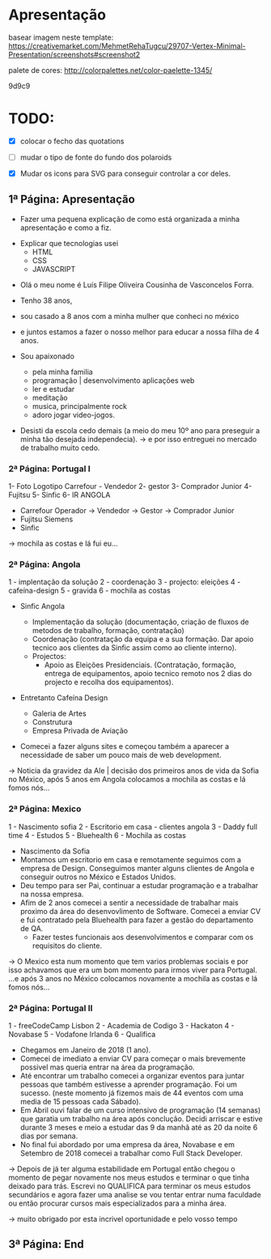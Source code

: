 # Apresentação

basear imagem neste template:
https://creativemarket.com/MehmetRehaTugcu/29707-Vertex-Minimal-Presentation/screenshots#screenshot2

palete de cores:
http://colorpalettes.net/color-paelette-1345/

9d9c9

# TODO:

- [x] colocar o fecho das quotations
- [ ] mudar o tipo de fonte do fundo dos polaroids
- [x] Mudar os icons para SVG para conseguir controlar a cor deles.


## 1ª Página: Apresentação
* Fazer uma pequena explicação de como está organizada a minha apresentação e como a fiz.
- Explicar que tecnologias usei
    - HTML
    - CSS
    - JAVASCRIPT

* Olá o meu nome é Luís Filipe Oliveira Cousinha de Vasconcelos Forra.
* Tenho 38 anos, 
* sou casado a 8 anos com a minha mulher que conheci no méxico 
* e juntos estamos a fazer o nosso melhor para educar a nossa filha de 4 anos.

* Sou apaixonado
    - pela minha familia
    - programação | desenvolvimento aplicações web
    - ler e estudar
    - meditação
    - musica, principalmente rock
    - adoro jogar video-jogos.

* Desisti da escola cedo demais (a meio do meu 10º ano para preseguir a minha tão desejada independecia).
-> e por isso entreguei no mercado de trabalho muito cedo.

### 2ª Página: Portugal I

1- Foto Logotipo Carrefour - Vendedor
2- gestor
3- Comprador Junior
4- Fujitsu
5- Sinfic
6- IR ANGOLA

* Carrefour Operador -> Vendedor -> Gestor -> Comprador Junior
* Fujitsu Siemens
* Sinfic

-> mochila as costas e lá fui eu...

### 2ª Página: Angola

1 - implentação da solução
2 - coordenação
3 - projecto: eleições
4 - cafeína-design
5 - gravida
6 - mochila as costas

* Sinfic Angola
    - Implementação da solução (documentação, criação de fluxos de metodos de trabalho, formação, contratação)
    - Coordenação (contratação da equipa e a sua formação. Dar apoio tecnico aos clientes da Sinfic assim como ao cliente interno).
    - Projectos: 
        * Apoio as Eleições Presidenciais. 
        (Contratação, formação, entrega de equipamentos, apoio tecnico remoto nos 2 dias do projecto e recolha dos equipamentos).

* Entretanto Cafeína Design
    - Galeria de Artes
    - Construtura
    - Empresa Privada de Aviação
* Comecei a fazer alguns sites e começou também a aparecer a necessidade de saber um pouco mais de web development.

-> Noticia da gravidez da Ale | decisão dos primeiros anos de vida da Sofia no México,
após 5 anos em Angola colocamos a mochila as costas e lá fomos nós... 

### 2ª Página: Mexico

1 - Nascimento sofia
2 - Escritorio em casa - clientes angola
3 - Daddy full time
4 - Estudos
5 - Bluehealth
6 - Mochila as costas

* Nascimento da Sofia
* Montamos um escritorio em casa e remotamente seguimos com a empresa de Design. Conseguimos manter alguns clientes de Angola e conseguir outros no México e Estados Unidos. 
* Deu tempo para ser Pai, continuar a estudar programação e a trabalhar na nossa empresa.
* Afim de 2 anos comecei a sentir a necessidade de trabalhar mais proximo da área do desenvovlimento de Software. Comecei a enviar CV e fui contratado pela Bluehealth para fazer a gestão do departamento de QA.
    - Fazer testes funcionais aos desenvolvimentos e comparar com os requisitos do cliente.

-> O Mexico esta num momento que tem varios problemas sociais e por isso achavamos que era um bom momento para irmos viver para Portugal.
...e após 3 anos no México colocamos novamente a mochila as costas e lá fomos nós... 

### 2ª Página: Portugal II

1 - freeCodeCamp Lisbon
2 - Academia de Codigo
3 - Hackaton
4 - Novabase
5 - Vodafone Irlanda
6 - Qualifica

* Chegamos em Janeiro de 2018 (1 ano).
* Comecei de imediato a enviar CV para começar o mais brevemente possivel mas queria entrar na área da programação.
* Até encontrar um trabalho comecei a organizar eventos para juntar pessoas que também estivesse a aprender programação. Foi um sucesso. (neste momento já fizemos mais de 44 eventos com uma media de 15 pessoas cada Sábado).
* Em Abril ouvi falar de um curso intensivo de programação (14 semanas) que garatia um trabalho na área após conclução. Decidi arriscar e estive durante 3 meses e meio a estudar das 9 da manhã até as 20 da noite 6 dias por semana.
* No final fui abordado por uma empresa da área, Novabase e em Setembro de 2018 comecei a trabalhar como Full Stack Developer.

-> Depois de já ter alguma estabilidade em Portugal então chegou o momento de pegar novamente nos meus estudos e terminar o que tinha deixado para trás. Escrevi no QUALIFICA para terminar os meus estudos secundários e agora fazer uma analise se vou tentar entrar numa faculdade ou então procurar cursos mais especializados para a minha área.

-> muito obrigado por esta incrivel oportunidade e pelo vosso tempo

## 3ª Página: End